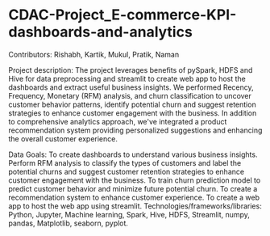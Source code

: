 # CDAC-Project_E-commerce-KPI-dashboards-and-analytics
Contributors: Rishabh, Kartik, Mukul, Pratik, Naman

Project description:
The project leverages benefits of pySpark, HDFS and Hive for data preprocessing and streamlit to create web app to host the dashboards and extract useful business insights. We performed Recency, Frequency, Monetary (RFM) analysis, and churn classification to uncover customer behavior patterns, identify potential churn and suggest retention strategies to enhance customer engagement with the business. In addition to comprehensive analytics approach, we've integrated a product recommendation system providing personalized suggestions and enhancing the overall customer experience.

Data
Goals:
To create dashboards to understand various business insights.
Perform RFM analysis to classify the types of customers and label the potential churns and suggest customer retention strategies to enhance customer engagement with the business.
To train churn prediction model to predict customer behavior and minimize future potential churn.
To create a recommendation system to enhance customer experience.
To create a web app to host the web app using streamlit.
Technologies/frameworks/libraries:
Python, Jupyter, Machine learning, Spark, Hive, HDFS, Streamlit, numpy, pandas, Matplotlib, seaborn, pyplot.
 
